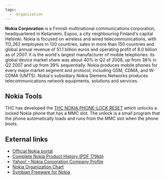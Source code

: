 ```yaml
---
tags:
  -  Organization
---
```

**Nokia Corporation** is a Finnish multinational communications
corporation, headquartered in Keilaniemi, Espoo, a city neighbouring
Finland's capital Helsinki. Nokia is focused on wireless and wired
telecommunications, with 112,262 employees in 120 countries, sales in
more than 150 countries and global annual revenue of 51.1 billion euros
and operating profit of 8.0 billion as of 2007. It is the world's
largest manufacturer of mobile telephones: its global device market
share was about 40% in Q2 of 2008, up from 38% in Q2 2007 and up from
39% sequentially. Nokia produces mobile phones for every major market
segment and protocol, including GSM, CDMA, and W-CDMA (UMTS). Nokia's
subsidiary Nokia Siemens Networks produces telecommunications network
equipments, solutions and services.

## Nokia Tools

THC has developed the [THC NOKIA PHONE-LOCK
RESET](http://thc.org.segfault.net/thc-nokia-unlock/) which unlocks a
locked Nokia phone that has a MMC slot. The unlock is a small program
that the phone automatically loads and runs from the MMC slot when the
phone boots.

## External links

- [Official Nokia portal](http://www.nokia.com/)
- [Complete Nokia Product History (PDF
  179kb)](http://www.gsmsolutionsltd.com/download/Nokia_Product_History.pdf)
- [Yahoo! – Nokia Corporation Company
  Profile](http://biz.yahoo.com/ic/41/41820.html)
- [Nokia Organization Chart](http://www.cogmap.com/chart/nokia)
- [Symbian Freeware for Nokia](http://www.symbianfreeware.org/)


